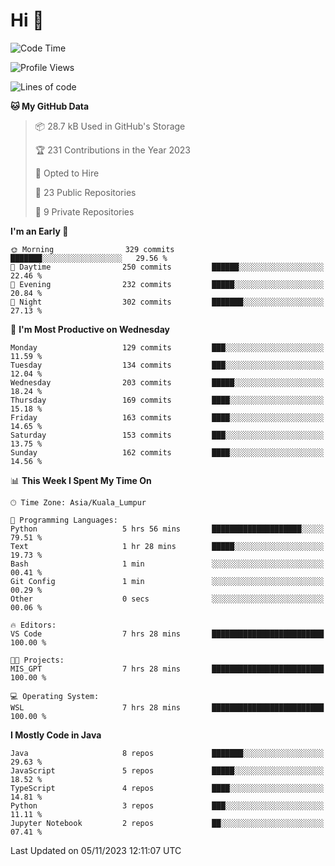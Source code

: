 <h1>Hi 👋</h1>

<!--START_SECTION:waka-->
![Code Time](http://img.shields.io/badge/Code%20Time-414%20hrs%2030%20mins-blue)

![Profile Views](http://img.shields.io/badge/Profile%20Views-1-blue)

![Lines of code](https://img.shields.io/badge/From%20Hello%20World%20I%27ve%20Written-1.2%20million%20lines%20of%20code-blue)

**🐱 My GitHub Data** 

> 📦 28.7 kB Used in GitHub's Storage 
 > 
> 🏆 231 Contributions in the Year 2023
 > 
> 💼 Opted to Hire
 > 
> 📜 23 Public Repositories 
 > 
> 🔑 9 Private Repositories 
 > 
**I'm an Early 🐤** 

```text
🌞 Morning                329 commits         ███████░░░░░░░░░░░░░░░░░░   29.56 % 
🌆 Daytime                250 commits         ██████░░░░░░░░░░░░░░░░░░░   22.46 % 
🌃 Evening                232 commits         █████░░░░░░░░░░░░░░░░░░░░   20.84 % 
🌙 Night                  302 commits         ███████░░░░░░░░░░░░░░░░░░   27.13 % 
```
📅 **I'm Most Productive on Wednesday** 

```text
Monday                   129 commits         ███░░░░░░░░░░░░░░░░░░░░░░   11.59 % 
Tuesday                  134 commits         ███░░░░░░░░░░░░░░░░░░░░░░   12.04 % 
Wednesday                203 commits         █████░░░░░░░░░░░░░░░░░░░░   18.24 % 
Thursday                 169 commits         ████░░░░░░░░░░░░░░░░░░░░░   15.18 % 
Friday                   163 commits         ████░░░░░░░░░░░░░░░░░░░░░   14.65 % 
Saturday                 153 commits         ███░░░░░░░░░░░░░░░░░░░░░░   13.75 % 
Sunday                   162 commits         ████░░░░░░░░░░░░░░░░░░░░░   14.56 % 
```


📊 **This Week I Spent My Time On** 

```text
🕑︎ Time Zone: Asia/Kuala_Lumpur

💬 Programming Languages: 
Python                   5 hrs 56 mins       ████████████████████░░░░░   79.51 % 
Text                     1 hr 28 mins        █████░░░░░░░░░░░░░░░░░░░░   19.73 % 
Bash                     1 min               ░░░░░░░░░░░░░░░░░░░░░░░░░   00.41 % 
Git Config               1 min               ░░░░░░░░░░░░░░░░░░░░░░░░░   00.29 % 
Other                    0 secs              ░░░░░░░░░░░░░░░░░░░░░░░░░   00.06 % 

🔥 Editors: 
VS Code                  7 hrs 28 mins       █████████████████████████   100.00 % 

🐱‍💻 Projects: 
MIS_GPT                  7 hrs 28 mins       █████████████████████████   100.00 % 

💻 Operating System: 
WSL                      7 hrs 28 mins       █████████████████████████   100.00 % 
```

**I Mostly Code in Java** 

```text
Java                     8 repos             ███████░░░░░░░░░░░░░░░░░░   29.63 % 
JavaScript               5 repos             █████░░░░░░░░░░░░░░░░░░░░   18.52 % 
TypeScript               4 repos             ████░░░░░░░░░░░░░░░░░░░░░   14.81 % 
Python                   3 repos             ███░░░░░░░░░░░░░░░░░░░░░░   11.11 % 
Jupyter Notebook         2 repos             ██░░░░░░░░░░░░░░░░░░░░░░░   07.41 % 
```




 Last Updated on 05/11/2023 12:11:07 UTC
<!--END_SECTION:waka-->
